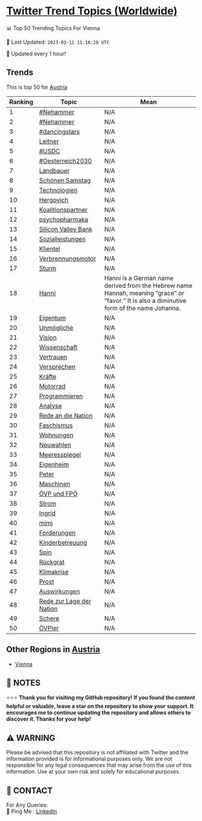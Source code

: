 [Twitter Trend Topics (Worldwide)](https://github.com/ErcinDedeoglu/Twitter-Trend-Topics)
==========


📊 Top 50 Trending Topics For Vienna

📆 Last Updated: `2023-03-11 11:16:28 UTC`

🔧 Updated every 1 hour!


## Trends

This is top 50 for [Austria](</Austria>)

| Ranking | Topic | Mean |
| ------- | ------------ | ------------ |
| 1 | [#Nehammer](http://twitter.com/search?q=%23Nehammer) | N/A |
| 2 | [#Nehammer](http://twitter.com/search?q=%23Nehammer) | N/A |
| 3 | [#dancingstars](http://twitter.com/search?q=%23dancingstars) | N/A |
| 4 | [Leitner](http://twitter.com/search?q=Leitner) | N/A |
| 5 | [#USDC](http://twitter.com/search?q=%23USDC) | N/A |
| 6 | [#Oesterreich2030](http://twitter.com/search?q=%23Oesterreich2030) | N/A |
| 7 | [Landbauer](http://twitter.com/search?q=Landbauer) | N/A |
| 8 | [Schönen Samstag](http://twitter.com/search?q=Sch%c3%b6nen+Samstag) | N/A |
| 9 | [Technologien](http://twitter.com/search?q=Technologien) | N/A |
| 10 | [Hergovich](http://twitter.com/search?q=Hergovich) | N/A |
| 11 | [Koalitionspartner](http://twitter.com/search?q=Koalitionspartner) | N/A |
| 12 | [psychopharmaka](http://twitter.com/search?q=psychopharmaka) | N/A |
| 13 | [Silicon Valley Bank](http://twitter.com/search?q=Silicon+Valley+Bank) | N/A |
| 14 | [Sozialleistungen](http://twitter.com/search?q=Sozialleistungen) | N/A |
| 15 | [Klientel](http://twitter.com/search?q=Klientel) | N/A |
| 16 | [Verbrennungsmotor](http://twitter.com/search?q=Verbrennungsmotor) | N/A |
| 17 | [Sturm](http://twitter.com/search?q=Sturm) | N/A |
| 18 | [Hanni](http://twitter.com/search?q=Hanni) | Hanni is a German name derived from the Hebrew name Hannah, meaning “grace” or “favor.” It is also a diminutive form of the name Johanna. |
| 19 | [Eigentum](http://twitter.com/search?q=Eigentum) | N/A |
| 20 | [Unmögliche](http://twitter.com/search?q=Unm%c3%b6gliche) | N/A |
| 21 | [Vision](http://twitter.com/search?q=Vision) | N/A |
| 22 | [Wissenschaft](http://twitter.com/search?q=Wissenschaft) | N/A |
| 23 | [Vertrauen](http://twitter.com/search?q=Vertrauen) | N/A |
| 24 | [Versprechen](http://twitter.com/search?q=Versprechen) | N/A |
| 25 | [Kräfte](http://twitter.com/search?q=Kr%c3%a4fte) | N/A |
| 26 | [Motorrad](http://twitter.com/search?q=Motorrad) | N/A |
| 27 | [Programmieren](http://twitter.com/search?q=Programmieren) | N/A |
| 28 | [Analyse](http://twitter.com/search?q=Analyse) | N/A |
| 29 | [Rede an die Nation](http://twitter.com/search?q=Rede+an+die+Nation) | N/A |
| 30 | [Faschismus](http://twitter.com/search?q=Faschismus) | N/A |
| 31 | [Wohnungen](http://twitter.com/search?q=Wohnungen) | N/A |
| 32 | [Neuwahlen](http://twitter.com/search?q=Neuwahlen) | N/A |
| 33 | [Meeresspiegel](http://twitter.com/search?q=Meeresspiegel) | N/A |
| 34 | [Eigenheim](http://twitter.com/search?q=Eigenheim) | N/A |
| 35 | [Peter](http://twitter.com/search?q=Peter) | N/A |
| 36 | [Maschinen](http://twitter.com/search?q=Maschinen) | N/A |
| 37 | [ÖVP und FPÖ](http://twitter.com/search?q=%c3%96VP+und+FP%c3%96) | N/A |
| 38 | [Strom](http://twitter.com/search?q=Strom) | N/A |
| 39 | [Ingrid](http://twitter.com/search?q=Ingrid) | N/A |
| 40 | [mimi](http://twitter.com/search?q=mimi) | N/A |
| 41 | [Forderungen](http://twitter.com/search?q=Forderungen) | N/A |
| 42 | [Kinderbetreuung](http://twitter.com/search?q=Kinderbetreuung) | N/A |
| 43 | [Spin](http://twitter.com/search?q=Spin) | N/A |
| 44 | [Rückgrat](http://twitter.com/search?q=R%c3%bcckgrat) | N/A |
| 45 | [Klimakrise](http://twitter.com/search?q=Klimakrise) | N/A |
| 46 | [Prost](http://twitter.com/search?q=Prost) | N/A |
| 47 | [Auswirkungen](http://twitter.com/search?q=Auswirkungen) | N/A |
| 48 | [Rede zur Lage der Nation](http://twitter.com/search?q=Rede+zur+Lage+der+Nation) | N/A |
| 49 | [Schere](http://twitter.com/search?q=Schere) | N/A |
| 50 | [ÖVPler](http://twitter.com/search?q=%c3%96VPler) | N/A |



## Other Regions in [Austria](</Austria>)

* [Vienna](</Austria/Vienna.md>)



## 📝 NOTES

⭐⭐⭐ **Thank you for visiting my GitHub repository! If you found the content helpful or valuable, leave a star on the repository to show your support. It encourages me to continue updating the repository and allows others to discover it. Thanks for your help!**


## ⚠️ WARNING

Please be advised that this repository is not affiliated with Twitter and the information provided is for informational purposes only. We are not responsible for any legal consequences that may arise from the use of this information. Use at your own risk and solely for educational purposes.


## 📨 CONTACT

 For Any Queries:  
            🏓 Ping Me : [LinkedIn](https://www.linkedin.com/in/ercindedeoglu/)

